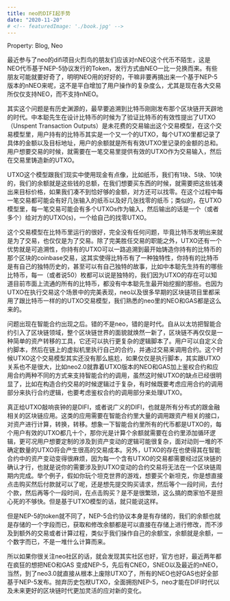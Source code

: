 ```yaml
---
title: neo的DIFI起手势
date: "2020-11-20"
# <!-- featuredImage: './book.jpg' -->
---
```


Property: Blog, Neo

最近参与了neo的difi项目火烈鸟的朋友们应该对nNEO这个代币不陌生，这是NEO代币基于NEP-5协议发行的Token，发行方式由NEO一比一兑换而来。有些朋友可能就要好奇了，明明NEO用的好好的，干嘛非要再搞出来一个基于NEP-5版本的nNEO来呢，这不是平白增加了用户操作的复杂度么，尤其是现在各大交易所仅仅支持NEO，而不支持nNEO。

其实这个问题是有历史渊源的，最早要追溯到比特币刚刚发布那个区块链开天辟地的时代。中本聪先生在设计比特币的时候为了验证比特币的有效性提出了UTXO（Unspent Transaction Outputs）是未花费的交易输出这个交易模型，在这个交易模型里，用户持有的比特币其实是一个又一个的UTXO，每个UTXO里都记录了具体的金额以及目标地址，用户的余额就是所有有效UTXO里记录的金额的总和。用户想要交易的时候，就需要在一笔交易里提供有效的UTXO作为交易输入，然后在交易里铸造新的UTXO。

UTXO这个模型跟我们现实中使用现金有点像，比如纸币，我们有1块、5块、10块的，我们的余额就是这些钱的总额，在我们想要买东西的时候，就需要把这些钱凑出来目标价格，如果我们凑不到恰好够的金额，对方还可以找零。在这个过程中每一笔交易都可能会有好几张输入的纸币以及好几张找零的纸币；类似的，在UTXO模型里，每一笔交易可能会有多个UTXOs作为输入，然后输出的话是一个（或者多个）给对方的UTXO(s)，一个给自己的找零UTXO。

这个交易模型在比特币里运行的很好，完全没有任何问题，毕竟比特币发明出来就是为了交易，也仅仅是为了交易。除了完美胜任交易的职能之外，UTXO还有一个优势就是可追溯性，你持有的UTXO可以一路追溯到最开始铸造你持有的比特币的那个区块的coinbase交易，这其实使得比特币有了一种独特性，你持有的比特币是有自己的独特历史的，甚至可以有自己独特的故事，比如中本聪先生持有的哪些比特币，每一（或者说50）枚都可以说是独特的，我们因为UTXO的存在可以知道目前市面上流通的所有的比特币，都没有中本聪先生最开始挖掘的那些。也因为UTXO在执行交易这个场景中的完美表现，neo以及很多早期的区块链项目里都采用了跟比特币一样的的UTXO交易模型，我们熟悉的neo里的NEO和GAS都是这么来的。

问题出现在智能合约出现之后。错的不是neo，错的是时代。自从以太坊把智能合约引入了区块链领域，整个区块链世界的面貌就焕然一新了，区块链不再仅仅是一种简单的资产转移的工具，它还可以执行更复杂的逻辑脚本了。用户可以自定义合约脚本，然后在链上的虚拟机里执行自己的合约，并通过交易来调用合约。这个时候UTXO这个交易模型其实还没有那么尴尬，如果仅仅是执行脚本，其实跟UTXO关系也不是很大，比如neo2.0就靠着UTXO版本的NEO和GAS加上鉴权合约和应用合约两种不同的方式来支持智能合约的调用，虽然这时候UTXO的缺点已经很明显了，比如在构造合约交易的时候逻辑过于复杂，有时候既要考虑应用合约的调用部分来执行合约逻辑，也要考虑鉴权合约的调用部分来处理UTXO。

真正给UTXO敲响丧钟的是DIFI，或者说广义的DIFI，也就是所有分布式的跟金融相关的区块链应用。这类的应用需要在智能合约里大量的调用跟资产相关的接口，对资产进行计算，转换，转移。想象一下智能合约里所有的代币都是UTXO的，每个用户有效的UTXO都几十个，那你光是计算个余额就需要在合约里添加循环逻辑，更可况用户想要定制的涉及到资产变动的逻辑可能很复杂，面对动则一堆的不确定数量的UTXO将会产生很高的交易成本。另外，UTXO的存在也使得其在智能合约中的资产变动变得很麻烦，因为每一个含有UTXO的交易都需要经过区块链的确认才行，也就是说你的需要涉及到UTXO变动的合约交易将无法在一个区块链周期内完成。举个例子，假如你玩个坦克世界的游戏，想要买个新坦克，你是想直接点击购买然后付款就可以了呢，还是想先提交购买请求，然后等个一段时间，去付个款，然后再等个一段时间，在点击购买？是不是很繁琐，这么搞的商家怕不是担心死的不够快。但是基于UTXO模型的话，就只能说这样。

但是NEP-5的token就不同了，NEP-5合约协议本身是有存储的，我们的余额也就是存储的一个字段而已，获取和修改余额都是可以直接在存储上进行修改，而不涉及到额外的交易或者计算过程，类似于我们操作自己的余额宝，余额就是余额，一个数字而已，不是一堆什么计算而来。

所以如果你很关注neo社区的话，就会发现其实社区也好，官方也好，最近两年都在疯狂的想把NEO和GAS 变成NEP-5，先后有CNEO，SNEO以及最近的nNEO，当然，到了neo3.0就直接从根本上废除UTXO了，所有的NEO也好GAS也好全部基于NEP-5发布。抛弃历史包袱UTXO，全面拥抱NEP-5，neo才能在DIFI时代以及未来更好的区块链时代更加灵活的应对新的变化。